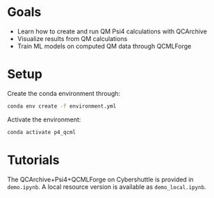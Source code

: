 # Goals
- Learn how to create and run QM Psi4 calculations with QCArchive
- Visualize results from QM calculations 
- Train ML models on computed QM data through QCMLForge

# Setup
Create the conda environment through:
```bash
conda env create -f environment.yml
```
Activate the environment:
```bash
conda activate p4_qcml
```

# Tutorials
The QCArchive+Psi4+QCMLForge on Cybershuttle is provided in `demo.ipynb`. A local resource version is available as `demo_local.ipynb`.
